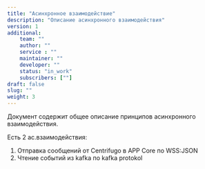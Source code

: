 ```yaml
---
title: "Асинхронное взаимодействие"
description: "Описание асинхронного взаимодействия"
version: 1
additional:
    team: ""
    author: ""
    service : ""
    maintainer: ""
    developer: ""
    status: "in_work"
    subscribers: [""]
draft: false
slug: ""
weight: 3
---
```


Документ содержит общее описание принципов асинхронного взаимодействия.


Есть 2 ас.взаимодействия:

1. Отправка сообщений от Centrifugo в APP Core по WSS:JSON
2. Чтение событий из kafka по kafka protokol